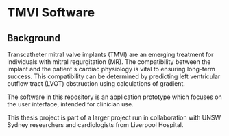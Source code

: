 # TMVI Software

## Background
Transcatheter mitral valve implants (TMVI) are an emerging treatment for individuals with mitral regurgitation (MR). The compatibility between the implant and the patient's cardiac physiology is vital to ensuring long-term success. This compatibility can be determined by predicting left ventricular outflow tract (LVOT) obstruction using calculations of gradient.

The software in this repository is an application prototype which focuses on the user interface, intended for clinician use.

This thesis project is part of a larger project run in collaboration with UNSW Sydney researchers and cardiologists from Liverpool Hospital.

